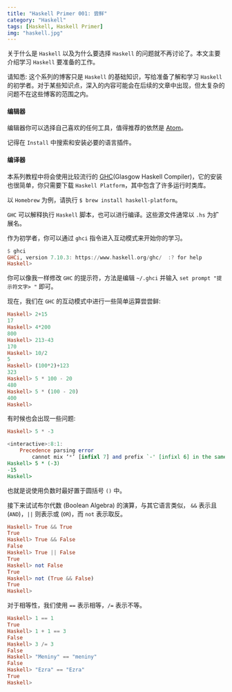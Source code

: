 ```yaml
---
title: "Haskell Primer 001: 尝鲜"
category: "Haskell"
tags: [Haskell, Haskell Primer]
img: "haskell.jpg"
---
```

关于什么是 `Haskell` 以及为什么要选择 `Haskell` 的问题就不再讨论了。本文主要介绍学习 `Haskell` 要准备的工作。



请知悉: 这个系列的博客只是 `Haskell` 的基础知识，写给准备了解和学习 `Haskell` 的初学者。对于某些知识点，深入的内容可能会在后续的文章中出现，但太复杂的问题不在这些博客的范围之内。



#### 编辑器

编辑器你可以选择自己喜欢的任何工具，值得推荐的依然是 [Atom](https://atom.io)。

记得在 `Install` 中搜索和安装必要的语言插件。



#### 编译器

本系列教程中将会使用比较流行的 [GHC](https://www.haskell.org/ghc/)(Glasgow Haskell Compiler)，它的安装也很简单，你只需要下载 `Haskell Platform`，其中包含了许多运行时类库。

以 `Homebrew` 为例，请执行 `$ brew install haskell-platform`。

`GHC` 可以解释执行 `Haskell` 脚本，也可以进行编译。这些源文件通常以 `.hs` 为扩展名。

作为初学者，你可以通过 `ghci` 指令进入互动模式来开始你的学习。

```haskell
$ ghci
GHCi, version 7.10.3: https://www.haskell.org/ghc/  :? for help
Haskell>
```

你可以像我一样修改 `GHC` 的提示符，方法是编辑 `~/.ghci` 并输入 `set prompt "提示符文字> "` 即可。

现在，我们在 `GHC` 的互动模式中进行一些简单运算尝尝鲜:

```haskell
Haskell> 2+15
17
Haskell> 4*200
800
Haskell> 213-43
170
Haskell> 10/2
5
Haskell> (100*2)+123
323
Haskell> 5 * 100 - 20
480
Haskell> 5 * (100 - 20)
400
Haskell>
```

有时候也会出现一些问题:

```haskell
Haskell> 5 * -3

<interactive>:8:1:
    Precedence parsing error
        cannot mix ‘*’ [infixl 7] and prefix `-' [infixl 6] in the same infix expression
Haskell> 5 * (-3)
-15
Haskell>
```

也就是说使用负数时最好置于圆括号 `()` 中。

接下来试试布尔代数 (Boolean Algebra) 的演算，与其它语言类似， `&&` 表示且 (`AND`)，`||` 则表示或 (`OR`)，而 `not` 表示取反。

```haskell
Haskell> True && True
True
Haskell> True && False
False
Haskell> True || False
True
Haskell> not False
True
Haskell> not (True && False)
True
Haskell>
```

对于相等性，我们使用 `==` 表示相等，`/=` 表示不等。

```haskell
Haskell> 1 == 1
True
Haskell> 1 + 1 == 3
False
Haskell> 3 /= 3
False
Haskell> "Meniny" == "meniny"
False
Haskell> "Ezra" == "Ezra"
True
Haskell>
```



